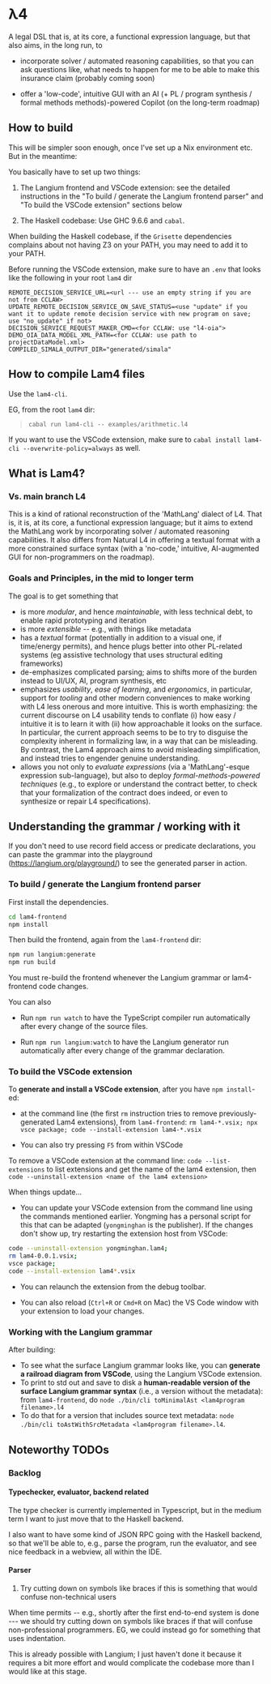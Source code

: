 # λ4

A legal DSL that is, at its core, a functional expression language, but that also aims, in the long run, to

* incorporate solver / automated reasoning capabilities, so that you can ask questions like, what needs to happen for me to be able to make this insurance claim (probably coming soon)

* offer a 'low-code', intuitive GUI with an AI (+ PL / program synthesis / formal methods methods)-powered Copilot (on the long-term roadmap)

## How to build

This will be simpler soon enough, once I've set up a Nix environment etc. But in the meantime:

You basically have to set up two things:

1. The Langium frontend and VSCode extension: see the detailed instructions in the "To build / generate the Langium frontend parser" and "To build the VSCode extension" sections below

2. The Haskell codebase: Use GHC 9.6.6 and `cabal`.

When building the Haskell codebase, if the `Grisette` dependencies complains about not having Z3 on your PATH, you may need to add it to your PATH.

Before running the VSCode extension, make sure to have an `.env` that looks like the following in your root `lam4` dir

```.env
REMOTE_DECISION_SERVICE_URL=<url --- use an empty string if you are not from CCLAW>
UPDATE_REMOTE_DECISION_SERVICE_ON_SAVE_STATUS=<use "update" if you want it to update remote decision service with new program on save; use "no_update" if not>
DECISION_SERVICE_REQUEST_MAKER_CMD=<for CCLAW: use "l4-oia">
DEMO_OIA_DATA_MODEL_XML_PATH=<for CCLAW: use path to projectDataModel.xml>
COMPILED_SIMALA_OUTPUT_DIR="generated/simala"
```

## How to compile Lam4 files

Use the `lam4-cli`.

EG, from the root `lam4` dir: 

> `cabal run lam4-cli -- examples/arithmetic.l4`

If you want to use the VSCode extension, make sure to `cabal install lam4-cli --overwrite-policy=always` as well.

## What is Lam4?

### Vs. main branch L4

This is a kind of rational reconstruction of the 'MathLang' dialect of L4. That is, it is, at its core, a functional expression language; but it aims to extend the MathLang work by incorporating solver / automated reasoning capabilities. It also differs from Natural L4 in offering a textual format with a more constrained surface syntax (with a 'no-code,' intuitive, AI-augmented GUI for non-programmers on the roadmap).

### Goals and Principles, in the mid to longer term

The goal is to get something that

* is more *modular*, and hence *maintainable*, with less technical debt, to enable rapid prototyping and iteration
* is more *extensible* -- e.g., with things like metadata
* has a *textual* format (potentially in addition to a visual one, if time/energy permits), and hence plugs better into other PL-related systems (eg assistive technology that uses structural editing frameworks)
* de-emphasizes complicated parsing; aims to shifts more of the burden instead to UI/UX, AI, program synthesis, etc
* emphasizes *usability*, *ease of learning*, and *ergonomics*, in particular, support for *tooling* and other modern conveniences to make working with L4 less onerous and more intuitive. This is worth emphasizing: the current discourse on L4 usability tends to conflate (i) how easy / intuitive it is to learn it with (ii) how approachable it looks on the surface. In particular, the current approach seems to be to try to disguise the complexity inherent in formalizing law, in a way that can be misleading. By contrast, the Lam4 approach aims to avoid misleading simplification, and instead tries to engender genuine understanding.
* allows you not only to *evaluate expressions* (via a 'MathLang'-esque expression sub-language), but also to deploy *formal-methods-powered techniques* (e.g., to explore or understand the contract better, to check that your formalization of the contract does indeed, or even to synthesize or repair L4 specifications).

## Understanding the grammar / working with it

If you don't need to use record field access or predicate declarations, you can paste the grammar into the playground (https://langium.org/playground/) to see the generated parser in action.

### To build / generate the Langium frontend parser

First install the dependencies.

```bash
cd lam4-frontend
npm install
```

Then build the frontend, again from the `lam4-frontend` dir:

```bash
npm run langium:generate
npm run build
```

You must re-build the frontend whenever the Langium grammar or lam4-frontend code changes.

You can also

* Run `npm run watch` to have the TypeScript compiler run automatically after every change of the source files.

* Run `npm run langium:watch` to have the Langium generator run automatically after every change of the grammar declaration.


### To build the VSCode extension

To **generate and install a VSCode extension**, after you have `npm install`-ed:

* at the command line (the first `rm` instruction tries to remove previously-generated Lam4 extensions), from `lam4-frontend`: `rm lam4-*.vsix; npx vsce package; code --install-extension lam4-*.vsix`

* You can also try pressing `F5` from within VSCode

To remove a VSCode extension at the command line: `code --list-extensions` to list extensions and get the name of the lam4 extension, then `code --uninstall-extension <name of the lam4 extension>`

When things update...

* You can update your VSCode extension from the command line using the commands mentioned earlier. Yongming has a personal script for this that can be adapted (`yongminghan` is the publisher). If the changes don't show up, try restarting the extension host from VSCode:

```bash
code --uninstall-extension yongminghan.lam4; 
rm lam4-0.0.1.vsix; 
vsce package; 
code --install-extension lam4*.vsix
```

* You can relaunch the extension from the debug toolbar.

* You can also reload (`Ctrl+R` or `Cmd+R` on Mac) the VS Code window with your extension to load your changes.


### Working with the Langium grammar

After building:

* To see what the surface Langium grammar looks like, you can **generate a railroad diagram from VSCode**, using the Langium VSCode extension.
* To print to std out and save to disk a **human-readable version of the surface Langium grammar syntax** (i.e., a version without the metadata): from `lam4-frontend`, do `node ./bin/cli toMinimalAst <lam4program filename>.l4`
* To do that for a version that includes source text metadata: `node ./bin/cli toAstWithSrcMetadata <lam4program filename>.l4`.

## Noteworthy TODOs

### Backlog

#### Typechecker, evaluator, backend related

The type checker is currently implemented in Typescript, but in the medium term I want to just move that to the Haskell backend. 

I also want to have some kind of JSON RPC going with the Haskell backend, so that we'll be able to, e.g., parse the program, run the evaluator, and see nice feedback in a webview, all within the IDE.


#### Parser

1. Try cutting down on symbols like braces if this is something that would confuse non-technical users

When time permits -- e.g., shortly after the first end-to-end system is done --- we should try cutting down on symbols like braces if that will confuse non-professional programmers. EG, we could instead go for something that uses indentation.

This is already possible with Langium; I just haven't done it because it requires a bit more effort and would complicate the codebase more than I would like at this stage.